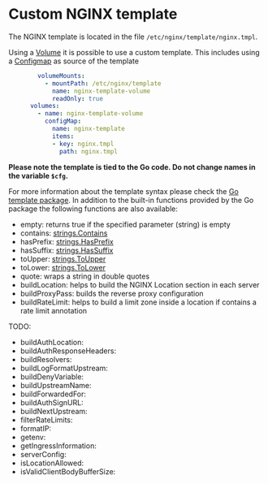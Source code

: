 # Custom NGINX template

The NGINX template is located in the file `/etc/nginx/template/nginx.tmpl`.

Using a [Volume](https://kubernetes.io/docs/concepts/storage/volumes/) it is possible to use a custom template. 
This includes using a [Configmap](https://kubernetes.io/docs/concepts/storage/volumes/#example-pod-with-a-secret-a-downward-api-and-a-configmap) as source of the template

```yaml
        volumeMounts:
          - mountPath: /etc/nginx/template
            name: nginx-template-volume
            readOnly: true
      volumes:
        - name: nginx-template-volume
          configMap:
            name: nginx-template
            items:
            - key: nginx.tmpl
              path: nginx.tmpl
```

**Please note the template is tied to the Go code. Do not change names in the variable `$cfg`.**

For more information about the template syntax please check the [Go template package](https://golang.org/pkg/text/template/).
In addition to the built-in functions provided by the Go package the following functions are also available:

- empty: returns true if the specified parameter (string) is empty
- contains: [strings.Contains](https://golang.org/pkg/strings/#Contains)
- hasPrefix: [strings.HasPrefix](https://golang.org/pkg/strings/#HasPrefix)
- hasSuffix: [strings.HasSuffix](https://golang.org/pkg/strings/#HasSuffix)
- toUpper: [strings.ToUpper](https://golang.org/pkg/strings/#ToUpper)
- toLower: [strings.ToLower](https://golang.org/pkg/strings/#ToLower)
- quote: wraps a string in double quotes
- buildLocation: helps to build the NGINX Location section in each server
- buildProxyPass: builds the reverse proxy configuration
- buildRateLimit: helps to build a limit zone inside a location if contains a rate limit annotation

TODO:

- buildAuthLocation:
- buildAuthResponseHeaders:
- buildResolvers:
- buildLogFormatUpstream:
- buildDenyVariable:
- buildUpstreamName:
- buildForwardedFor:
- buildAuthSignURL:
- buildNextUpstream:
- filterRateLimits:
- formatIP:
- getenv:
- getIngressInformation:
- serverConfig:
- isLocationAllowed:
- isValidClientBodyBufferSize:
